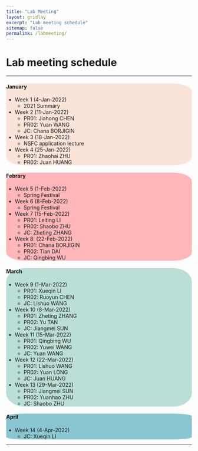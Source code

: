```yaml
---
title: "Lab Meeting"
layout: gridlay
excerpt: "Lab meeting schedule"
sitemap: false
permalink: /labmeeting/
---
```


# Lab meeting schedule

---

<div class="col-sm-4 clearfix" style="background-color:#fae3d9;border-radius:10%;">

#### January

- Week 1 (4-Jan-2022)
  - 2021 Summary
- Week 2 (11-Jan-2022)
  - PR01: Jiahong CHEN
  - PR02: Yuan WANG
  - JC: Chana BORJIGIN
- Week 3 (18-Jan-2022)
  - NSFC application lecture
- Week 4 (25-Jan-2022)
  - PR01: Zhaohai ZHU
  - PR02: Juan HUANG

</div>

<div class="col-sm-4 clearfix" style="background-color:#ffb6b9;border-radius:10%;">

#### Febrary

- Week 5 (1-Feb-2022)
  - Spring Festival
- Week 6 (8-Feb-2022)
  - Spring Festival
- Week 7 (15-Feb-2022)
  - PR01: Leiting LI
  - PR02: Shaobo ZHU
  - JC: Zheting ZHANG
- Week 8: (22-Feb-2022)
  - PR01: Chana BORJIGIN
  - PR02: Tian DAI
  - JC: Qingbing WU
</div>

<div class="col-sm-4 clearfix" style="background-color:#bbded6;border-radius:10%;">

#### March

- Week 9 (1-Mar-2022)
  - PR01: Xueqin LI
  - PR02: Ruoyun CHEN
  - JC: Lishuo WANG
- Week 10 (8-Mar-2022)
  - PR01: Zheting ZHANG
  - PR02: Yu TAN
  - JC: Jiangmei SUN
- Week 11 (15-Mar-2022)
  - PR01: Qingbing WU
  - PR02: Yuwei WANG
  - JC: Yuan WANG
- Week 12 (22-Mar-2022)
  - PR01: Lishuo WANG
  - PR02: Yuan LONG
  - JC: Juan HUANG
- Week 13 (29-Mar-2022)
  - PR01: Jiangmei SUN
  - PR02: Yuanhao ZHU
  - JC: Shaobo ZHU
</div>

<div class="col-sm-4 clearfix" style="background-color:#8ac6d1;border-radius:10%;">

#### April

- Week 14 (4-Apr-2022)
  - JC: Xueqin LI

</div>

---
